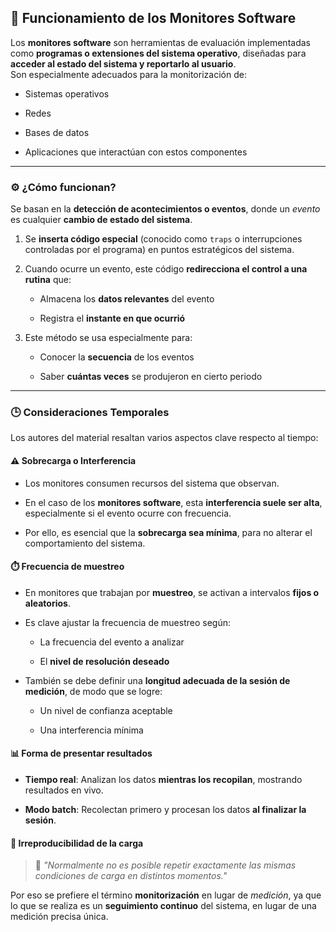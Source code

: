 ## 🧠 Funcionamiento de los Monitores Software

Los **monitores software** son herramientas de evaluación implementadas como **programas o extensiones del sistema operativo**, diseñadas para **acceder al estado del sistema y reportarlo al usuario**.  
Son especialmente adecuados para la monitorización de:

- Sistemas operativos
    
- Redes
    
- Bases de datos
    
- Aplicaciones que interactúan con estos componentes
    

---

### ⚙️ ¿Cómo funcionan?

Se basan en la **detección de acontecimientos o eventos**, donde un _evento_ es cualquier **cambio de estado del sistema**.

1. Se **inserta código especial** (conocido como `traps` o interrupciones controladas por el programa) en puntos estratégicos del sistema.
    
2. Cuando ocurre un evento, este código **redirecciona el control a una rutina** que:
    
    - Almacena los **datos relevantes** del evento
        
    - Registra el **instante en que ocurrió**
        
3. Este método se usa especialmente para:
    
    - Conocer la **secuencia** de los eventos
        
    - Saber **cuántas veces** se produjeron en cierto periodo
        

---

### 🕒 Consideraciones Temporales

Los autores del material resaltan varios aspectos clave respecto al tiempo:

#### ⚠️ Sobrecarga o Interferencia

- Los monitores consumen recursos del sistema que observan.
    
- En el caso de los **monitores software**, esta **interferencia suele ser alta**, especialmente si el evento ocurre con frecuencia.
    
- Por ello, es esencial que la **sobrecarga sea mínima**, para no alterar el comportamiento del sistema.
    

#### ⏱️ Frecuencia de muestreo

- En monitores que trabajan por **muestreo**, se activan a intervalos **fijos o aleatorios**.
    
- Es clave ajustar la frecuencia de muestreo según:
    
    - La frecuencia del evento a analizar
        
    - El **nivel de resolución deseado**
        
- También se debe definir una **longitud adecuada de la sesión de medición**, de modo que se logre:
    
    - Un nivel de confianza aceptable
        
    - Una interferencia mínima
        

#### 📊 Forma de presentar resultados

- **Tiempo real**: Analizan los datos **mientras los recopilan**, mostrando resultados en vivo.
    
- **Modo batch**: Recolectan primero y procesan los datos **al finalizar la sesión**.
    

#### 🔁 Irreproducibilidad de la carga

> 📌 _"Normalmente no es posible repetir exactamente las mismas condiciones de carga en distintos momentos."_

Por eso se prefiere el término **monitorización** en lugar de _medición_, ya que lo que se realiza es un **seguimiento continuo** del sistema, en lugar de una medición precisa única.

